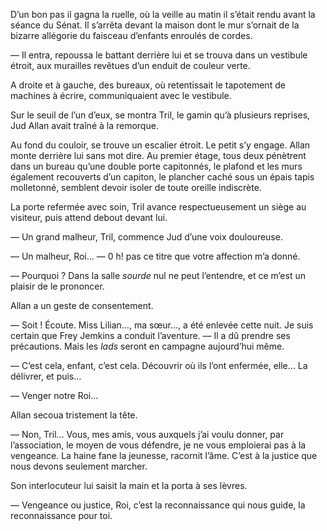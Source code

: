 D’un bon pas il gagna la ruelle, où la veille au matin il s’était rendu avant la séance du Sénat. Il s’arrêta devant la maison dont le mur s’ornait de la bizarre allégorie du faisceau d’enfants enroulés de cordes.

— Il entra, repoussa le battant derrière lui et se trouva dans un vestibule étroit, aux murailles revêtues d’un enduit de couleur verte.

A droite et à gauche, des bureaux, où retentissait le tapotement de machines à écrire, communiquaient avec le vestibule.

Sur le seuil de l’un d’eux, se montra Tril, le gamin qu’à plusieurs reprises,
Jud Allan avait traîné à la remorque.

Au fond du couloir, se trouve un escalier étroit. Le petit s’y engage. Allan monte derrière lui sans mot dire. Au premier étage, tous deux pénètrent dans un bureau qu’une double porte capitonnés, le plafond et les murs également recouverts d’un capiton, le plancher caché sous un épais tapis molletonné, semblent devoir isoler de toute oreille indiscrète.

La porte refermée avec soin, Tril avance respectueusement un siège au visiteur, puis attend debout devant lui.

— Un grand malheur, Tril, commence Jud d’une voix douloureuse.

— Un malheur, Roi…
— 0 h! pas ce titre que votre affection m’a donné.

— Pourquoi ? Dans la salle _sourde_ nul ne peut l’entendre, et ce m’est un plaisir de le prononcer.

Allan a un geste de consentement.

— Soit ! Écoute. Miss Lilian…, ma sœur…, a été enlevée cette nuit. Je suis certain que Frey Jemkins a conduit l’aventure.
— Il a dû prendre ses précautions. Mais les _lads_ seront en campagne aujourd’hui même.

— C’est cela, enfant, c’est cela. Découvrir où ils l’ont enfermée, elle… La délivrer, et puis…

— Venger notre Roi…

Allan secoua tristement la tête.

— Non, Tril… Vous, mes amis, vous auxquels j’ai voulu donner, par l’association, le moyen de vous défendre, je ne vous emploierai pas à la vengeance. La haine fane la jeunesse, racornit l’âme. C’est à la justice que nous devons seulement marcher.

Son interlocuteur lui saisit la main et la porta à ses lèvres.

— Vengeance ou justice, Roi, c’est la reconnaissance qui nous guide, la reconnaissance pour toi.

